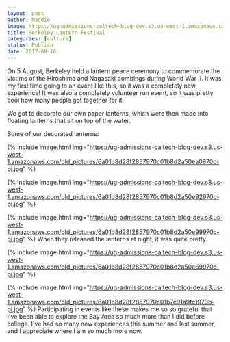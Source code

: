 ```yaml
---
layout: post
author: Maddie
image: https://ug-admissions-caltech-blog-dev.s3.us-west-1.amazonaws.com/old_pictures/6a01b8d28f2857970c01bb09bddcc3970d-pi.jpg
title: Berkeley Lantern Festival
categories: [culture]
status: Publish
date: 2017-09-16
---
```


On 5 August, Berkeley held a lantern peace ceremony to commemorate the victims of the Hiroshima and Nagasaki bombings during World War II. It was my first time going to an event like this, so it was a completely new experience! It was also a completely volunteer run event, so it was pretty cool how many people got together for it.

We got to decorate our own paper lanterns, which were then made into floating lanterns that sit on top of the water.

Some of our decorated lanterns:


{% include image.html img="https://ug-admissions-caltech-blog-dev.s3.us-west-1.amazonaws.com/old_pictures/6a01b8d28f2857970c01b8d2a50ea0970c-pi.jpg" %}

{% include image.html img="https://ug-admissions-caltech-blog-dev.s3.us-west-1.amazonaws.com/old_pictures/6a01b8d28f2857970c01b8d2a50e92970c-pi.jpg" %}

{% include image.html img="https://ug-admissions-caltech-blog-dev.s3.us-west-1.amazonaws.com/old_pictures/6a01b8d28f2857970c01b8d2a50e99970c-pi.jpg" %}
When they released the lanterns at night, it was quite pretty.


{% include image.html img="https://ug-admissions-caltech-blog-dev.s3.us-west-1.amazonaws.com/old_pictures/6a01b8d28f2857970c01b8d2a50e69970c-pi.jpg" %}

{% include image.html img="https://ug-admissions-caltech-blog-dev.s3.us-west-1.amazonaws.com/old_pictures/6a01b8d28f2857970c01b7c91a9fc1970b-pi.jpg" %}
Participating in events like these makes me so so grateful that I've been able to explore the Bay Area so much more than I did before college. I've had so many new experiences this summer and last summer, and I appreciate where I am so much more now.

